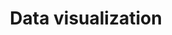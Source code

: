 ---
# This topic lives at
# https://digital.gov/topics/data-visualization

slug: "data-visualization"

# Topic Title
title: "Data visualization"
deck: "Make your data more actionable and digestible"

# description — keep it short and clear
summary: "Data visualization helps government teams interpret and communicate information. Visualizations can help simplify complex data, encourage broader interest on a topic, and increase transparency."

aliases:
  - /topics/infographic/

# Weight
weight: 2

# Set the legislation card title and link
legislation:
  title: "M-13-13, Guidance on managing open information as an asset"
  link: "https://digital.gov/resources/open-data-policy-m-13-13/"

# Featured resource to display at the top of the page
featured_resources:
  resources:
  - link: "/guides/dap"

# Featured community to display at the top of the page
featured_communities:
  - "web-analytics-and-optimization"
  - "user-experience"

# Curated list of content, can be internal or external links
featured_links:
  title: "Data visualization: Essential knowledge"
  resources: 
    - title: "resources.data.gov"
      summary: "Explore policies, tools, case studies, and other resources supporting the use of data in government."
      href: "https://resources.data.gov/"
    - title: "Involving end users at all stages to create actionable science products for complex, real-world issues"
      summary: "Understand how to use co-production methods to increase the usefulness of scientific results, products, and tools."
      href: "https://digital.gov/2021/08/13/involving-end-users-at-all-stages-to-create-actionable-science-products-for-complex-real-world-issues/"
---